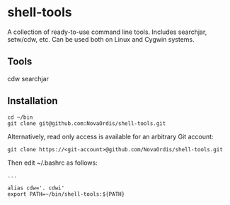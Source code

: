 # shell-tools

A collection of ready-to-use command line tools. Includes searchjar, setw/cdw, etc. Can be used both on
Linux and Cygwin systems.

## Tools

cdw
searchjar

## Installation


    cd ~/bin
    git clone git@github.com:NovaOrdis/shell-tools.git

Alternatively, read only access is available for an arbitrary Git account:

    git clone https://<git-account>@github.com/NovaOrdis/shell-tools.git


Then edit ~/.bashrc as follows:

    ...
    
    alias cdw='. cdwi'
    export PATH=~/bin/shell-tools:${PATH}
    
   
